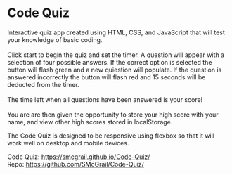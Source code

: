 <h1>Code Quiz</h1>
Interactive quiz app created using HTML, CSS, and JavaScript that will test your knowledge of basic coding.<br>
<br>
Click start to begin the quiz and set the timer. A question will appear with a selection of four possible answers. If the correct option is selected the button will flash green and a new quiestion will populate. If the question is answered incorrectly the button will flash red and 15 seconds will be deducted from the timer.<br><br>
The time left when all questions have been answered is your score!<br><br>
You are are then given the opportunity to store your high score with your name, and view other high scores stored in localStorage.

The Code Quiz is designed to be responsive using flexbox so that it will work well on desktop and mobile devices. 

Code Quiz: https://smcgrail.github.io/Code-Quiz/<br>
Repo: https://github.com/SMcGrail/Code-Quiz/
<br><br>
